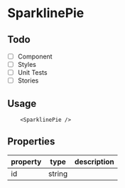 # SparklinePie

## Todo

- [ ] Component
- [ ] Styles
- [ ] Unit Tests
- [ ] Stories

## Usage

```tsx
    <SparklinePie />
```

## Properties
| property | type   | description |
|----------|--------|-------------|
| id       | string |             |
